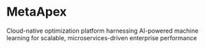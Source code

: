 # MetaApex
Cloud-native optimization platform harnessing AI-powered machine learning for scalable, microservices-driven enterprise performance

